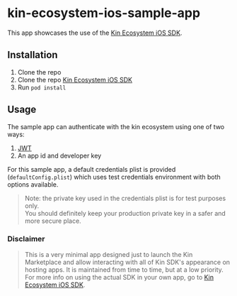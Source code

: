 # kin-ecosystem-ios-sample-app

This app showcases the use of the [Kin Ecosystem iOS SDK](https://github.com/kinfoundation/kin-ecosystem-ios-sdk).

## Installation
1. Clone the repo
2. Clone the repo [Kin Ecosystem iOS SDK](https://github.com/kinecosystem/kin-ecosystem-ios-sdk)
3. Run `pod install`

## Usage
The sample app can authenticate with the kin ecosystem using one of two ways:
1. [JWT](http://jwt.io)
2. An app id and developer key</br>

For this sample app, a default credentials plist is provided (`defaultConfig.plist`) which uses test credentials environment with both options available.

> Note: the private key used in the credentials plist is for test purposes only.</br>
You should definitely keep your production private key in a safer and more secure place.

### Disclaimer
> This is a very minimal app designed just to launch the Kin Marketplace and allow interacting with all of Kin SDK's appearance on hosting apps. It is maintained from time to time, but at a low priority.
</br>For more info on using the actual SDK in your own app, go to [Kin Ecosystem iOS SDK](https://github.com/kinfoundation/kin-ecosystem-ios-sdk).
